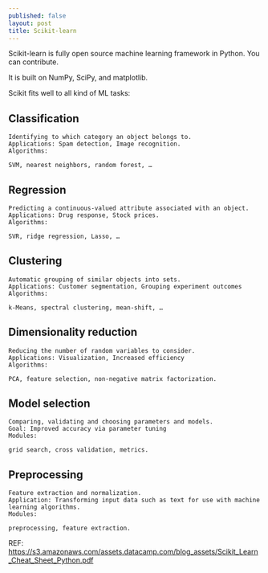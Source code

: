 ```yaml
---
published: false
layout: post
title: Scikit-learn
---
```


Scikit-learn is fully open source machine learning framework in Python. You can contribute.

It is built on NumPy, SciPy, and matplotlib.

Scikit fits well to all kind of ML tasks:


## Classification

    Identifying to which category an object belongs to.
    Applications: Spam detection, Image recognition.
    Algorithms: 

    SVM, nearest neighbors, random forest, …


## Regression

    Predicting a continuous-valued attribute associated with an object.
    Applications: Drug response, Stock prices.
    Algorithms: 

    SVR, ridge regression, Lasso, …



## Clustering

    Automatic grouping of similar objects into sets.
    Applications: Customer segmentation, Grouping experiment outcomes
    Algorithms: 

    k-Means, spectral clustering, mean-shift, …



## Dimensionality reduction

    Reducing the number of random variables to consider.
    Applications: Visualization, Increased efficiency
    Algorithms: 

    PCA, feature selection, non-negative matrix factorization.

## Model selection

    Comparing, validating and choosing parameters and models.
    Goal: Improved accuracy via parameter tuning
    Modules: 

    grid search, cross validation, metrics.

## Preprocessing

    Feature extraction and normalization.
    Application: Transforming input data such as text for use with machine learning algorithms.
    Modules: 

    preprocessing, feature extraction.





REF: https://s3.amazonaws.com/assets.datacamp.com/blog_assets/Scikit_Learn_Cheat_Sheet_Python.pdf









